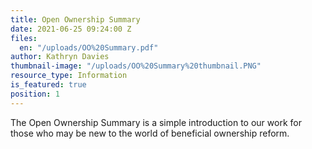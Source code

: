 ```yaml
---
title: Open Ownership Summary
date: 2021-06-25 09:24:00 Z
files:
  en: "/uploads/OO%20Summary.pdf"
author: Kathryn Davies
thumbnail-image: "/uploads/OO%20Summary%20thumbnail.PNG"
resource_type: Information
is_featured: true
position: 1
---
```


The Open Ownership Summary is a simple introduction to our work for those who may be new to the world of beneficial ownership reform.